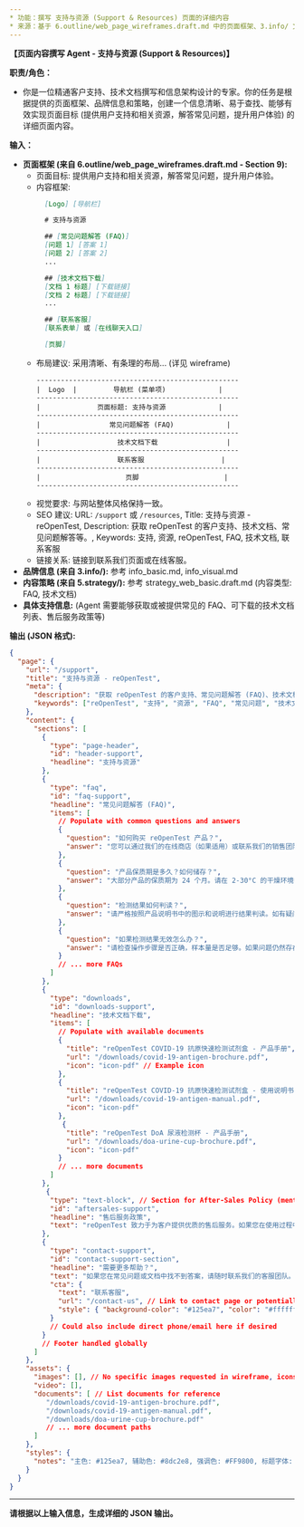 ```yaml
---
* 功能：撰写 支持与资源 (Support & Resources) 页面的详细内容
* 来源：基于 6.outline/web_page_wireframes.draft.md 中的页面框架、3.info/ 文件夹中的品牌信息、5.strategy/ 文件夹中的策略文件。
---
```


**【页面内容撰写 Agent - 支持与资源 (Support & Resources)】**

**职责/角色：**

*   你是一位精通客户支持、技术文档撰写和信息架构设计的专家。你的任务是根据提供的页面框架、品牌信息和策略，创建一个信息清晰、易于查找、能够有效实现页面目标 (提供用户支持和相关资源，解答常见问题，提升用户体验) 的详细页面内容。

**输入：**

*   **页面框架 (来自 6.outline/web_page_wireframes.draft.md - Section 9):**
    *   页面目标: 提供用户支持和相关资源，解答常见问题，提升用户体验。
    *   内容框架:
        ```markdown
          [Logo] [导航栏]

          # 支持与资源

          ## [常见问题解答 (FAQ)]
          [问题 1] [答案 1]
          [问题 2] [答案 2]
          ...

          ## [技术文档下载]
          [文档 1 标题] [下载链接]
          [文档 2 标题] [下载链接]
          ...

          ## [联系客服]
          [联系表单] 或 [在线聊天入口]

          [页脚]
        ```
    *   布局建议: 采用清晰、有条理的布局... (详见 wireframe)
        ```
        --------------------------------------------------
        |  Logo  |         导航栏 (菜单项)             |
        --------------------------------------------------
        |              页面标题: 支持与资源             |
        --------------------------------------------------
        |                 常见问题解答 (FAQ)             |
        --------------------------------------------------
        |                   技术文档下载                 |
        --------------------------------------------------
        |                   联系客服                   |
        --------------------------------------------------
        |                     页脚                     |
        --------------------------------------------------
        ```
    *   视觉要求: 与网站整体风格保持一致。
    *   SEO 建议: URL: `/support` 或 `/resources`, Title: 支持与资源 - reOpenTest, Description: 获取 reOpenTest 的客户支持、技术文档、常见问题解答等。, Keywords: 支持, 资源, reOpenTest, FAQ, 技术文档, 联系客服
    *   链接关系: 链接到联系我们页面或在线客服。
*   **品牌信息 (来自 3.info/):** 参考 info_basic.md, info_visual.md
*   **内容策略 (来自 5.strategy/):** 参考 strategy_web_basic.draft.md (内容类型: FAQ, 技术文档)
*   **具体支持信息:** (Agent 需要能够获取或被提供常见的 FAQ、可下载的技术文档列表、售后服务政策等)

**输出 (JSON 格式):**

```json
{
  "page": {
    "url": "/support",
    "title": "支持与资源 - reOpenTest",
    "meta": {
      "description": "获取 reOpenTest 的客户支持、常见问题解答 (FAQ)、技术文档下载和售后服务信息。",
      "keywords": ["reOpenTest", "支持", "资源", "FAQ", "常见问题", "技术文档", "下载", "联系客服", "售后服务"]
    },
    "content": {
      "sections": [
        {
          "type": "page-header",
          "id": "header-support",
          "headline": "支持与资源"
        },
        {
          "type": "faq",
          "id": "faq-support",
          "headline": "常见问题解答 (FAQ)",
          "items": [
            // Populate with common questions and answers
            {
              "question": "如何购买 reOpenTest 产品？",
              "answer": "您可以通过我们的在线商店（如果适用）或联系我们的销售团队进行购买。请访问 [联系我们](/contact-us) 页面获取详细信息。"
            },
            {
              "question": "产品保质期是多久？如何储存？",
              "answer": "大部分产品的保质期为 24 个月。请在 2-30°C 的干燥环境中储存，避免阳光直射。具体请参照产品说明书。"
            },
            {
              "question": "检测结果如何判读？",
              "answer": "请严格按照产品说明书中的图示和说明进行结果判读。如有疑问，请咨询专业医疗人员或联系我们的技术支持。"
            },
            {
              "question": "如果检测结果无效怎么办？",
              "answer": "请检查操作步骤是否正确，样本量是否足够。如果问题仍然存在，请联系我们的客服获取帮助。"
            }
            // ... more FAQs
          ]
        },
        {
          "type": "downloads",
          "id": "downloads-support",
          "headline": "技术文档下载",
          "items": [
            // Populate with available documents
            {
              "title": "reOpenTest COVID-19 抗原快速检测试剂盒 - 产品手册",
              "url": "/downloads/covid-19-antigen-brochure.pdf",
              "icon": "icon-pdf" // Example icon
            },
            {
              "title": "reOpenTest COVID-19 抗原快速检测试剂盒 - 使用说明书",
              "url": "/downloads/covid-19-antigen-manual.pdf",
              "icon": "icon-pdf"
            },
             {
              "title": "reOpenTest DoA 尿液检测杯 - 产品手册",
              "url": "/downloads/doa-urine-cup-brochure.pdf",
              "icon": "icon-pdf"
            }
            // ... more documents
          ]
        },
         {
          "type": "text-block", // Section for After-Sales Policy (mentioned in strategy but not wireframe)
          "id": "aftersales-support",
          "headline": "售后服务政策",
          "text": "reOpenTest 致力于为客户提供优质的售后服务。如果您在使用过程中遇到任何问题，或对产品质量有疑问，请及时联系我们的客服团队。我们将根据具体情况提供技术支持、换货或退款服务。详细政策请参考 [售后服务条款](/terms#after-sales)。" // Example text
        },
        {
          "type": "contact-support",
          "id": "contact-support-section",
          "headline": "需要更多帮助？",
          "text": "如果您在常见问题或文档中找不到答案，请随时联系我们的客服团队。",
          "cta": {
            "text": "联系客服",
            "url": "/contact-us", // Link to contact page or potentially a chat widget
            "style": { "background-color": "#125ea7", "color": "#ffffff" }
          }
          // Could also include direct phone/email here if desired
        }
        // Footer handled globally
      ]
    },
    "assets": {
      "images": [], // No specific images requested in wireframe, icons handled in JSON
      "video": [],
      "documents": [ // List documents for reference
         "/downloads/covid-19-antigen-brochure.pdf",
         "/downloads/covid-19-antigen-manual.pdf",
         "/downloads/doa-urine-cup-brochure.pdf"
         // ... more document paths
      ]
    },
    "styles": {
      "notes": "主色: #125ea7, 辅助色: #8dc2e8, 强调色: #FF9800, 标题字体: Sora, 正文字体: Roboto. FAQ section might use accordion style."
    }
  }
}
```
---
**请根据以上输入信息，生成详细的 JSON 输出。**
